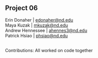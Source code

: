 ## Project 06

Erin Donaher | edonaher@nd.edu  
Maya Kuzak | mkuzak@nd.edu  
Andrew Hennessee | ahennes3@nd.edu  
Patrick Hsiao | phsiao@nd.edu
<br></br>

Contributions: 
All worked on code together


